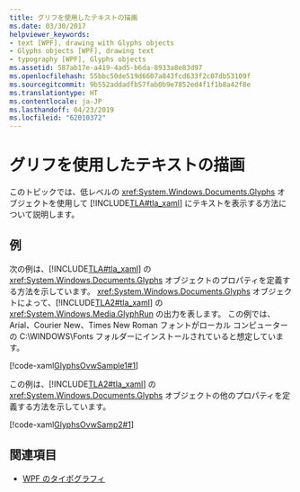 ```yaml
---
title: グリフを使用したテキストの描画
ms.date: 03/30/2017
helpviewer_keywords:
- text [WPF], drawing with Glyphs objects
- Glyphs objects [WPF], drawing text
- typography [WPF], Glyphs objects
ms.assetid: 587ab17e-a419-4ad5-b6da-8933a8e83d97
ms.openlocfilehash: 55bbc50de519d6607a843fcd633f2c07db53109f
ms.sourcegitcommit: 9b552addadfb57fab0b9e7852ed4f1f1b8a42f8e
ms.translationtype: HT
ms.contentlocale: ja-JP
ms.lasthandoff: 04/23/2019
ms.locfileid: "62010372"
---
```

# <a name="draw-text-using-glyphs"></a>グリフを使用したテキストの描画
このトピックでは、低レベルの <xref:System.Windows.Documents.Glyphs> オブジェクトを使用して [!INCLUDE[TLA#tla_xaml](../../../../includes/tlasharptla-xaml-md.md)] にテキストを表示する方法について説明します。  
  
## <a name="example"></a>例  
 次の例は、[!INCLUDE[TLA#tla_xaml](../../../../includes/tlasharptla-xaml-md.md)] の <xref:System.Windows.Documents.Glyphs> オブジェクトのプロパティを定義する方法を示しています。 <xref:System.Windows.Documents.Glyphs> オブジェクトによって、[!INCLUDE[TLA2#tla_xaml](../../../../includes/tla2sharptla-xaml-md.md)] の <xref:System.Windows.Media.GlyphRun> の出力を表します。 この例では、Arial、Courier New、Times New Roman フォントがローカル コンピューターの C:\WINDOWS\Fonts フォルダーにインストールされていると想定しています。  
  
 [!code-xaml[GlyphsOvwSample1#1](~/samples/snippets/csharp/VS_Snippets_Wpf/GlyphsOvwSample1/CS/default.xaml#1)]  
  
 この例は、[!INCLUDE[TLA2#tla_xaml](../../../../includes/tla2sharptla-xaml-md.md)] の <xref:System.Windows.Documents.Glyphs> オブジェクトの他のプロパティを定義する方法を示しています。  
  
 [!code-xaml[GlyphsOvwSamp2#1](~/samples/snippets/csharp/VS_Snippets_Wpf/GlyphsOvwSamp2/CS/default.xaml#1)]  
  
## <a name="see-also"></a>関連項目

- [WPF のタイポグラフィ](typography-in-wpf.md)
